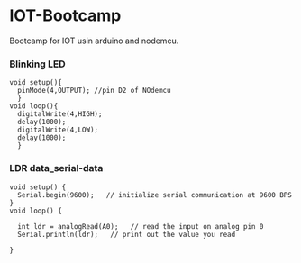 # IOT-Bootcamp
Bootcamp for IOT usin arduino and nodemcu.

### Blinking LED

    void setup(){
      pinMode(4,OUTPUT); //pin D2 of NOdemcu
      }
    void loop(){
      digitalWrite(4,HIGH);
      delay(1000);
      digitalWrite(4,LOW);
      delay(1000);
      }

### LDR data_serial-data

    void setup() {
      Serial.begin(9600);   // initialize serial communication at 9600 BPS
    }
    void loop() {

      int ldr = analogRead(A0);   // read the input on analog pin 0
      Serial.println(ldr);   // print out the value you read

    }
